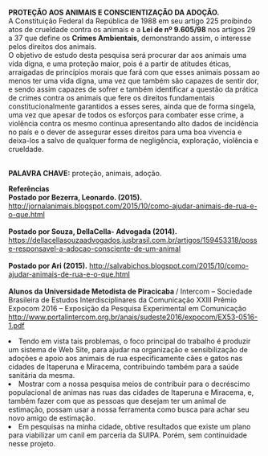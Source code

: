 <b> PROTEÇÃO AOS ANIMAIS E CONSCIENTIZAÇÃO DA ADOÇÃO. </b> </br> 
A Constituição Federal da República de 1988 em seu artigo 225 proibindo atos de crueldade contra os animais e a <b> Lei de nº 9.605/98</b> nos artigos 29 a 37 que define os <b>Crimes Ambientais</b>, demonstrando assim, o interesse pelos direitos dos animais. </br> 
O objetivo de estudo desta pesquisa será procurar dar aos animais uma vida digna, e uma proteção maior, pois é a partir de atitudes éticas, arraigadas de princípios morais que fará com que esses animais possam ao menos ter uma vida digna, uma vez que também são capazes de sentir dor, e sendo assim capazes de sofrer e também identificar a questão da prática de crimes contra os animais que fere os direitos fundamentais constitucionalmente garantidos a esses seres, ainda que de forma singela, uma vez que apesar de todos os esforços para combater esse crime, a violência contra os mesmo continua apresentando alto dados de incidência no país e o dever de assegurar esses direitos para uma boa vivencia e deixa-los a salvo de qualquer forma de negligência, exploração, violência e crueldade. </br> 
</br>

<b>PALAVRA CHAVE:</b> proteção, animais, adoção.
</br>

<b> Referências </b> </br> 
<b>Postado por Bezerra, Leonardo. (2015).</b> http://jornalanimais.blogspot.com/2015/10/como-ajudar-animais-de-rua-e-o-que.html </br>
</br> 
<b>Postado por Souza, DellaCella- Advogada (2014).</b> https://dellacellasouzaadvogados.jusbrasil.com.br/artigos/159453318/posse-responsavel-a-adocao-consciente-de-um-animal </br>
</br> 
<b>Postado por Ari (2015).</b> http://salvabichos.blogspot.com/2015/10/como-ajudar-animais-de-rua-e-o-que.html </br>
</br>
<b>Alunos da Universidade Metodista de Piracicaba </b> / Intercom – Sociedade Brasileira de Estudos Interdisciplinares da Comunicação XXIII Prêmio Expocom 2016 – Exposição da Pesquisa Experimental em Comunicação
http://www.portalintercom.org.br/anais/sudeste2016/expocom/EX53-0516-1.pdf </b> 


<li> Tendo em vista tais problemas, o foco principal do trabalho é produzir um sistema de Web Site, para ajudar na organização e sensibilização de adoções e apoio aos animais de rua especificamente cães e gatos nas cidades de Itaperuna e Miracema, contribuindo também para a saúde sanitária da mesma. </br> </li>
<li> Mostrar com a nossa pesquisa meios de contribuir para o decréscimo populacional de animas nas ruas das cidades de Itaperuna e Miracema, e, também fazer com que as pessoas que desejam ter um animal de estimação, possam usar a nossa ferramenta como busca para achar seu novo amigo de estimação.</li>  
<li> Em pesquisas na minha cidade, obtive resultados que existe um plano para viabilizar um canil em parceria da SUIPA. Porém, sem continuidade nesse projeto. </li> 

